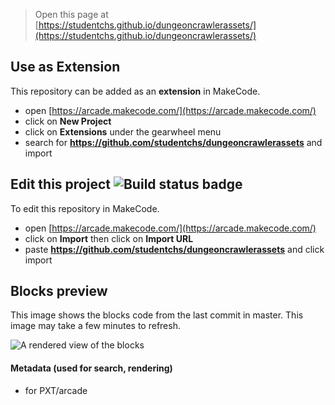  


> Open this page at [https://studentchs.github.io/dungeoncrawlerassets/](https://studentchs.github.io/dungeoncrawlerassets/)

## Use as Extension

This repository can be added as an **extension** in MakeCode.

* open [https://arcade.makecode.com/](https://arcade.makecode.com/)
* click on **New Project**
* click on **Extensions** under the gearwheel menu
* search for **https://github.com/studentchs/dungeoncrawlerassets** and import

## Edit this project ![Build status badge](https://github.com/studentchs/dungeoncrawlerassets/workflows/MakeCode/badge.svg)

To edit this repository in MakeCode.

* open [https://arcade.makecode.com/](https://arcade.makecode.com/)
* click on **Import** then click on **Import URL**
* paste **https://github.com/studentchs/dungeoncrawlerassets** and click import

## Blocks preview

This image shows the blocks code from the last commit in master.
This image may take a few minutes to refresh.

![A rendered view of the blocks](https://github.com/studentchs/dungeoncrawlerassets/raw/master/.github/makecode/blocks.png)

#### Metadata (used for search, rendering)

* for PXT/arcade
<script src="https://makecode.com/gh-pages-embed.js"></script><script>makeCodeRender("{{ site.makecode.home_url }}", "{{ site.github.owner_name }}/{{ site.github.repository_name }}");</script>
